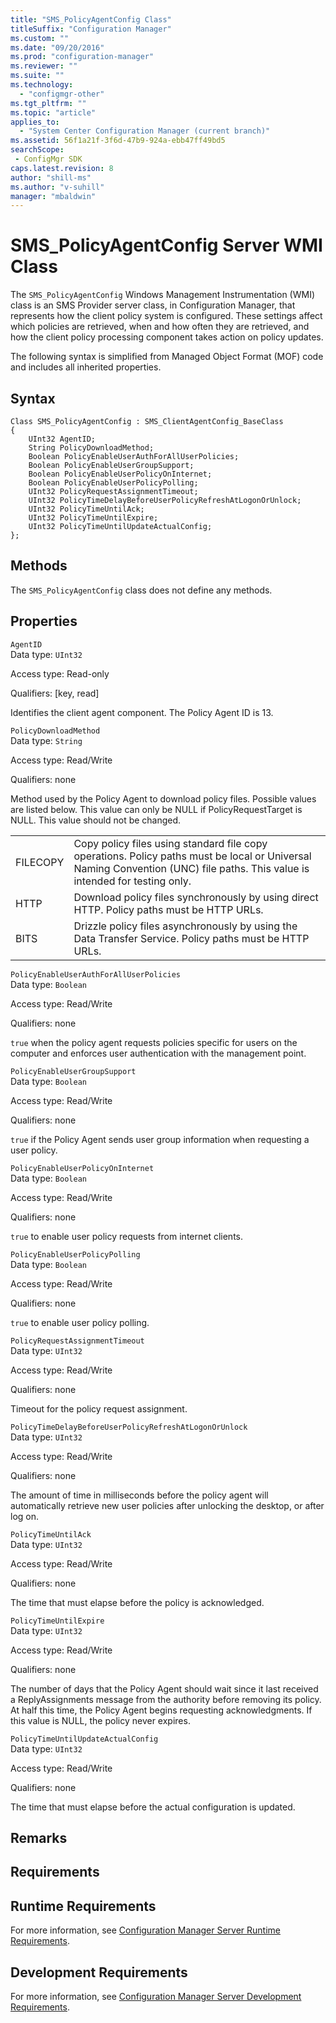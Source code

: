 ```yaml
---
title: "SMS_PolicyAgentConfig Class"
titleSuffix: "Configuration Manager"
ms.custom: ""
ms.date: "09/20/2016"
ms.prod: "configuration-manager"
ms.reviewer: ""
ms.suite: ""
ms.technology:
  - "configmgr-other"
ms.tgt_pltfrm: ""
ms.topic: "article"
applies_to:
  - "System Center Configuration Manager (current branch)"
ms.assetid: 56f1a21f-3f6d-47b9-924a-ebb47ff49bd5searchScope: - ConfigMgr SDK
caps.latest.revision: 8
author: "shill-ms"
ms.author: "v-suhill"
manager: "mbaldwin"
---
```

# SMS_PolicyAgentConfig Server WMI Class
The `SMS_PolicyAgentConfig` Windows Management Instrumentation (WMI) class is an SMS Provider server class, in Configuration Manager, that represents how the client policy system is configured. These settings affect which policies are retrieved, when and how often they are retrieved, and how the client policy processing component takes action on policy updates.  

 The following syntax is simplified from Managed Object Format (MOF) code and includes all inherited properties.  

## Syntax  

```  
Class SMS_PolicyAgentConfig : SMS_ClientAgentConfig_BaseClass  
{  
    UInt32 AgentID;  
    String PolicyDownloadMethod;  
    Boolean PolicyEnableUserAuthForAllUserPolicies;  
    Boolean PolicyEnableUserGroupSupport;  
    Boolean PolicyEnableUserPolicyOnInternet;  
    Boolean PolicyEnableUserPolicyPolling;  
    UInt32 PolicyRequestAssignmentTimeout;  
    UInt32 PolicyTimeDelayBeforeUserPolicyRefreshAtLogonOrUnlock;  
    UInt32 PolicyTimeUntilAck;  
    UInt32 PolicyTimeUntilExpire;  
    UInt32 PolicyTimeUntilUpdateActualConfig;  
};  
```  

## Methods  
 The `SMS_PolicyAgentConfig` class does not define any methods.  

## Properties  
 `AgentID`  
 Data type: `UInt32`  

 Access type: Read-only  

 Qualifiers: [key, read]  

 Identifies the client agent component. The Policy Agent ID is 13.  

 `PolicyDownloadMethod`  
 Data type: `String`  

 Access type: Read/Write  

 Qualifiers: none  

 Method used by the Policy Agent to download policy files. Possible values are listed below. This value can only be NULL if PolicyRequestTarget is NULL. This value should not be changed.  

|||  
|-|-|  
|FILECOPY|Copy policy files using standard file copy operations. Policy paths must be local or Universal Naming Convention (UNC) file paths. This value is intended for testing only.|  
|HTTP|Download policy files synchronously by using direct HTTP. Policy paths must be HTTP URLs.|  
|BITS|Drizzle policy files asynchronously by using the Data Transfer Service. Policy paths must be HTTP URLs.|  

 `PolicyEnableUserAuthForAllUserPolicies`  
 Data type: `Boolean`  

 Access type: Read/Write  

 Qualifiers: none  

 `true` when the policy agent requests policies specific for users on the computer and enforces user authentication with the management point.  

 `PolicyEnableUserGroupSupport`  
 Data type: `Boolean`  

 Access type: Read/Write  

 Qualifiers: none  

 `true` if the Policy Agent sends user group information when requesting a user policy.  

 `PolicyEnableUserPolicyOnInternet`  
 Data type: `Boolean`  

 Access type: Read/Write  

 Qualifiers: none  

 `true` to enable user policy requests from internet clients.  

 `PolicyEnableUserPolicyPolling`  
 Data type: `Boolean`  

 Access type: Read/Write  

 Qualifiers: none  

 `true` to enable user policy polling.  

 `PolicyRequestAssignmentTimeout`  
 Data type: `UInt32`  

 Access type: Read/Write  

 Qualifiers: none  

 Timeout for the policy request assignment.  

 `PolicyTimeDelayBeforeUserPolicyRefreshAtLogonOrUnlock`  
 Data type: `UInt32`  

 Access type: Read/Write  

 Qualifiers: none  

 The amount of time in milliseconds before the policy agent will automatically retrieve new user policies after unlocking the desktop, or after log on.  

 `PolicyTimeUntilAck`  
 Data type: `UInt32`  

 Access type: Read/Write  

 Qualifiers: none  

 The time that must elapse before the policy is acknowledged.  

 `PolicyTimeUntilExpire`  
 Data type: `UInt32`  

 Access type: Read/Write  

 Qualifiers: none  

 The number of days that the Policy Agent should wait since it last received a ReplyAssignments message from the authority before removing its policy. At half this time, the Policy Agent begins requesting acknowledgments. If this value is NULL, the policy never expires.  

 `PolicyTimeUntilUpdateActualConfig`  
 Data type: `UInt32`  

 Access type: Read/Write  

 Qualifiers: none  

 The time that must elapse before the actual configuration is updated.  

## Remarks  

## Requirements  

## Runtime Requirements  
 For more information, see [Configuration Manager Server Runtime Requirements](../../../../../develop/core/reqs/server-runtime-requirements.md).  

## Development Requirements  
 For more information, see [Configuration Manager Server Development Requirements](../../../../../develop/core/reqs/server-development-requirements.md).
